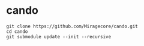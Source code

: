 # cando
```shell
git clone https://github.com/Miragecore/cando.git
cd cando
git submodule update --init --recursive
```
